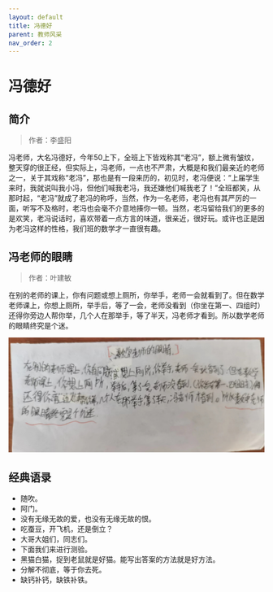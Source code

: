```yaml
---
layout: default
title: 冯德好
parent: 教师风采
nav_order: 2
---
```


# 冯德好

## 简介

> 作者：李盛阳

冯老师，大名冯德好，今年50上下，全班上下皆戏称其“老冯”，额上微有皱纹，整天穿的很正经，但实际上，冯老师，一点也不严肃，大概是和我们最亲近的老师之一，关于其戏称“老冯”，那也是有一段来历的，初见时，老冯便说：“上届学生来时，我就说叫我小冯，但他们喊我老冯，我还嫌他们喊我老了！”全班都笑，从那时起，“老冯”就成了老冯的称呼，当然，作为一名老师，老冯也有其严厉的一面，听写不及格时，老冯也会毫不介意地揍你一顿。当然，老冯留给我们的更多的是欢笑，老冯说话时，喜欢带着一点方言的味道，很亲近，很好玩。或许也正是因为老冯这样的性格，我们班的数学才一直很有趣。

## 冯老师的眼睛

> 作者：叶建敏

在别的老师的课上，你有问题或想上厕所，你举手，老师一会就看到了。但在数学老师课上，你想上厕所，举手后，等了一会，老师没看到（你坐在第一、四组时）还得你旁边人帮你举，几个人在那举手，等了半天，冯老师才看到。所以数学老师的眼睛终究是个迷。

![冯老师的眼睛](/photos/冯老师_by_叶建敏.jpg)

## 经典语录

- 随吹。
- 阿门。
- 没有无缘无故的爱，也没有无缘无故的恨。
- 吃蚕豆，开飞机，还是倒立？
- 大哥大姐们，同志们。
- 下面我们来进行测验。
- 黑猫白猫，捉到老鼠就是好猫。能写出答案的方法就是好方法。
- 分解不彻底，等于你去死。
- 缺钙补钙，缺铁补铁。
